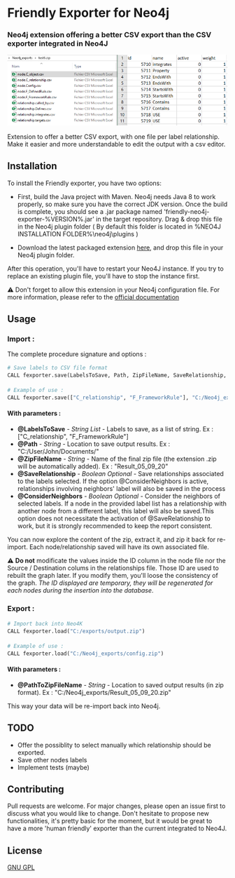 # Friendly Exporter for Neo4j
### Neo4j extension offering a better CSV export than the CSV exporter integrated in Neo4J

![Folder structure with exporter](folder_structure.png)

Extension to offer a better CSV export, with one file per label relationship. 
Make it easier and more understandable to edit the output with a csv editor.

## Installation

To install the Friendly exporter, you have two options:

- First, build the Java project with Maven. Neo4j needs Java 8 to work properly, so make sure you have the correct JDK version. Once the build is complete, you should see a .jar package named 'friendly-neo4j-exporter-%VERSION%.jar' in the target repository. Drag & drop this file in the Neo4j plugin folder ( By default this folder is located in %NEO4J INSTALLATION FOLDER%\neo4j\plugins )

- Download the latest packaged extension [here](https://github.com/Makunda/Friendly-Neo4j-Exporter/releases), and drop this file in your Neo4j plugin folder.

After this operation, you'll have to restart your Neo4J instance. If you try to replace an existing plugin file, you'll have to stop the instance first.

:warning: Don't forget to allow this extension in your Neo4j configuration file. For more information, please refer to the [official documentation](https://neo4j.com/docs/operations-manual/4.1/security/securing-extensions/)

## Usage

### Import :

The complete procedure signature and options :
```python
# Save labels to CSV file format
CALL fexporter.save(LabelsToSave, Path, ZipFileName, SaveRelationship, ConsiderNeighbors) 

# Example of use : 
CALL fexporter.save(["C_relationship", "F_FrameworkRule"], "C:/Neo4j_exports/", "Result_05_09_20", true, true )
```

#### With parameters :

- **@LabelsToSave** - *String List* - Labels to save, as a list of string. Ex : ["C_relationship", "F_FrameworkRule"]
- **@Path** - *String* - Location to save output results. Ex : "C:/User/John/Documents/"
- **@ZipFileName** - *String* - Name of the final zip file (the extension .zip will be automatically added). Ex : "Result_05_09_20" 
- **@SaveRelationship** - *Boolean Optional* - Save relationships associated to the labels selected. If the option @ConsiderNeighbors is active, relationships involving neighbors' label will also be saved in the process
- **@ConsiderNeighbors** - *Boolean Optional* - Consider the neighbors of selected labels. If a node in the provided label list has a relationship with another node from a different label, this label will also be saved.This option does not necessitate the activation of @SaveRelationship to work, but it is strongly recommended to keep the report consistent.

You can now explore the content of the zip, extract it, and zip it back for re-import.
Each node/relationship saved will have its own associated file.

:warning: **Do not** modificate the values inside the ID column in the node file nor the Source / Destination colums in the relationships file. Those ID are used to rebuilt the graph later. If you modify them, you'll loose the consistency of the graph. 
*The ID displayed are temporary, they will be regenerated for each nodes during the insertion into the database*.

### Export :

```python
# Import back into Neo4K
CALL fexporter.load("C:/exports/output.zip")

# Example of use : 
CALL fexporter.load("C:/Neo4j_exports/config.zip")
```

#### With parameters : 
- **@PathToZipFileName** - *String* - Location to saved output results (in zip format). Ex : "C:/Neo4j_exports/Result_05_09_20.zip"

This way your data will be re-import back into Neo4j.

## TODO
 - Offer the possiblity to select manually which relationship should be exported.
 - Save other nodes labels
 - Implement tests (maybe)

## Contributing
Pull requests are welcome. For major changes, please open an issue first to discuss what you would like to change.
Don't hesitate to propose new functionalities, it's pretty basic for the moment, but it would be great to have a more 'human friendly' exporter than the current integrated to Neo4J. 

## License
[GNU GPL](https://www.gnu.org/licenses/gpl-3.0.html)
